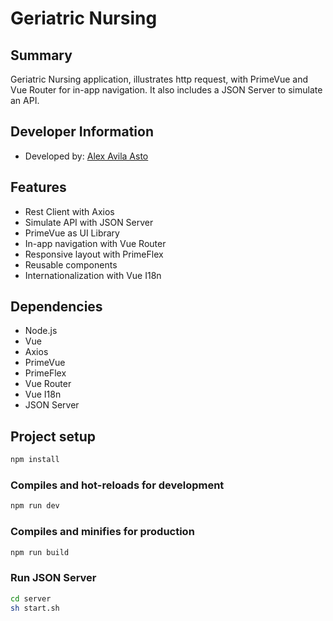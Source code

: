 #  Geriatric Nursing

## Summary
Geriatric Nursing application, illustrates http request, with PrimeVue and Vue Router for in-app navigation.
It also includes a JSON Server to simulate an API.

## Developer Information
- Developed by: [Alex Avila Asto](https://github.com/Ryzeon)

## Features
- Rest Client with Axios
- Simulate API with JSON Server
- PrimeVue as UI Library
- In-app navigation with Vue Router
- Responsive layout with PrimeFlex
- Reusable components
- Internationalization with Vue I18n

## Dependencies
- Node.js
- Vue
- Axios
- PrimeVue
- PrimeFlex
- Vue Router
- Vue I18n
- JSON Server

## Project setup
```bash
npm install
```
### Compiles and hot-reloads for development
```bash
npm run dev
```
### Compiles and minifies for production
```bash
npm run build
```
### Run JSON Server
```bash
cd server
sh start.sh
```